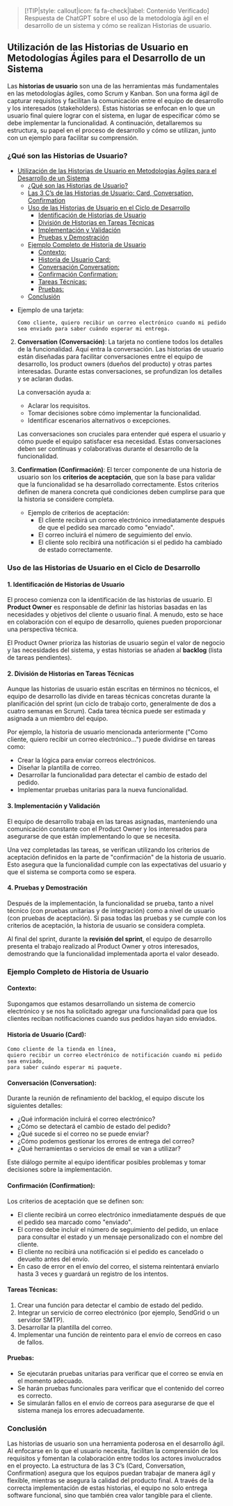 > [!TIP|style: callout|icon: fa fa-check|label: Contenido Verificado]
> Respuesta de ChatGPT sobre el uso de la metodología ágil en el desarrollo de un sistema y cómo se realizan Historias de usuario.

## Utilización de las Historias de Usuario en Metodologías Ágiles para el Desarrollo de un Sistema <!-- {docsify-ignore} -->

Las **historias de usuario** son una de las herramientas más fundamentales en las metodologías ágiles, como Scrum y Kanban. Son una forma ágil de capturar requisitos y facilitan la comunicación entre el equipo de desarrollo y los interesados (stakeholders). Estas historias se enfocan en lo que un usuario final quiere lograr con el sistema, en lugar de especificar cómo se debe implementar la funcionalidad. A continuación, detallaremos su estructura, su papel en el proceso de desarrollo y cómo se utilizan, junto con un ejemplo para facilitar su comprensión.

### ¿Qué son las Historias de Usuario? <!-- {docsify-ignore} -->

<!-- TOC -->

- [Utilización de las Historias de Usuario en Metodologías Ágiles para el Desarrollo de un Sistema](#utilizaci%C3%B3n-de-las-historias-de-usuario-en-metodolog%C3%ADas-%C3%A1giles-para-el-desarrollo-de-un-sistema)
    - [¿Qué son las Historias de Usuario?](#%C2%BFqu%C3%A9-son-las-historias-de-usuario)
    - [Las 3 C’s de las Historias de Usuario: Card, Conversation, Confirmation](#las-3-cs-de-las-historias-de-usuario-card-conversation-confirmation)
    - [Uso de las Historias de Usuario en el Ciclo de Desarrollo](#uso-de-las-historias-de-usuario-en-el-ciclo-de-desarrollo)
        - [Identificación de Historias de Usuario](#identificaci%C3%B3n-de-historias-de-usuario)
        - [División de Historias en Tareas Técnicas](#divisi%C3%B3n-de-historias-en-tareas-t%C3%A9cnicas)
        - [Implementación y Validación](#implementaci%C3%B3n-y-validaci%C3%B3n)
        - [Pruebas y Demostración](#pruebas-y-demostraci%C3%B3n)
    - [Ejemplo Completo de Historia de Usuario](#ejemplo-completo-de-historia-de-usuario)
        - [Contexto:](#contexto)
        - [Historia de Usuario Card:](#historia-de-usuario-card)
        - [Conversación Conversation:](#conversaci%C3%B3n-conversation)
        - [Confirmación Confirmation:](#confirmaci%C3%B3n-confirmation)
        - [Tareas Técnicas:](#tareas-t%C3%A9cnicas)
        - [Pruebas:](#pruebas)
    - [Conclusión](#conclusi%C3%B3n)

<!-- /TOC -->
   - Ejemplo de una tarjeta:
     ```
     Como cliente, quiero recibir un correo electrónico cuando mi pedido sea enviado para saber cuándo esperar mi entrega.
     ```

2. **Conversation (Conversación)**: La tarjeta no contiene todos los detalles de la funcionalidad. Aquí entra la conversación. Las historias de usuario están diseñadas para facilitar conversaciones entre el equipo de desarrollo, los product owners (dueños del producto) y otras partes interesadas. Durante estas conversaciones, se profundizan los detalles y se aclaran dudas. 

   La conversación ayuda a:
   - Aclarar los requisitos.
   - Tomar decisiones sobre cómo implementar la funcionalidad.
   - Identificar escenarios alternativos o excepciones.
   
   Las conversaciones son cruciales para entender qué espera el usuario y cómo puede el equipo satisfacer esa necesidad. Estas conversaciones deben ser continuas y colaborativas durante el desarrollo de la funcionalidad.

3. **Confirmation (Confirmación)**: El tercer componente de una historia de usuario son los **criterios de aceptación**, que son la base para validar que la funcionalidad se ha desarrollado correctamente. Estos criterios definen de manera concreta qué condiciones deben cumplirse para que la historia se considere completa. 

   - Ejemplo de criterios de aceptación:
     - El cliente recibirá un correo electrónico inmediatamente después de que el pedido sea marcado como "enviado".
     - El correo incluirá el número de seguimiento del envío.
     - El cliente solo recibirá una notificación si el pedido ha cambiado de estado correctamente.

### Uso de las Historias de Usuario en el Ciclo de Desarrollo <!-- {docsify-ignore} -->

#### 1. **Identificación de Historias de Usuario**
El proceso comienza con la identificación de las historias de usuario. El **Product Owner** es responsable de definir las historias basadas en las necesidades y objetivos del cliente o usuario final. A menudo, esto se hace en colaboración con el equipo de desarrollo, quienes pueden proporcionar una perspectiva técnica.

El Product Owner prioriza las historias de usuario según el valor de negocio y las necesidades del sistema, y estas historias se añaden al **backlog** (lista de tareas pendientes).

#### 2. **División de Historias en Tareas Técnicas**
Aunque las historias de usuario están escritas en términos no técnicos, el equipo de desarrollo las divide en tareas técnicas concretas durante la planificación del sprint (un ciclo de trabajo corto, generalmente de dos a cuatro semanas en Scrum). Cada tarea técnica puede ser estimada y asignada a un miembro del equipo.

Por ejemplo, la historia de usuario mencionada anteriormente ("Como cliente, quiero recibir un correo electrónico...") puede dividirse en tareas como:
   - Crear la lógica para enviar correos electrónicos.
   - Diseñar la plantilla de correo.
   - Desarrollar la funcionalidad para detectar el cambio de estado del pedido.
   - Implementar pruebas unitarias para la nueva funcionalidad.

#### 3. **Implementación y Validación**
El equipo de desarrollo trabaja en las tareas asignadas, manteniendo una comunicación constante con el Product Owner y los interesados para asegurarse de que están implementando lo que se necesita.

Una vez completadas las tareas, se verifican utilizando los criterios de aceptación definidos en la parte de "confirmación" de la historia de usuario. Esto asegura que la funcionalidad cumple con las expectativas del usuario y que el sistema se comporta como se espera.

#### 4. **Pruebas y Demostración**
Después de la implementación, la funcionalidad se prueba, tanto a nivel técnico (con pruebas unitarias y de integración) como a nivel de usuario (con pruebas de aceptación). Si pasa todas las pruebas y se cumple con los criterios de aceptación, la historia de usuario se considera completa.

Al final del sprint, durante la **revisión del sprint**, el equipo de desarrollo presenta el trabajo realizado al Product Owner y otros interesados, demostrando que la funcionalidad implementada aporta el valor deseado.

### Ejemplo Completo de Historia de Usuario <!-- {docsify-ignore} -->

#### Contexto:
Supongamos que estamos desarrollando un sistema de comercio electrónico y se nos ha solicitado agregar una funcionalidad para que los clientes reciban notificaciones cuando sus pedidos hayan sido enviados.

#### Historia de Usuario (Card):
```
Como cliente de la tienda en línea,
quiero recibir un correo electrónico de notificación cuando mi pedido sea enviado,
para saber cuándo esperar mi paquete.
```

#### Conversación (Conversation):
Durante la reunión de refinamiento del backlog, el equipo discute los siguientes detalles:
- ¿Qué información incluirá el correo electrónico?
- ¿Cómo se detectará el cambio de estado del pedido?
- ¿Qué sucede si el correo no se puede enviar?
- ¿Cómo podemos gestionar los errores de entrega del correo?
- ¿Qué herramientas o servicios de email se van a utilizar?

Este diálogo permite al equipo identificar posibles problemas y tomar decisiones sobre la implementación.

#### Confirmación (Confirmation):
Los criterios de aceptación que se definen son:
- El cliente recibirá un correo electrónico inmediatamente después de que el pedido sea marcado como "enviado".
- El correo debe incluir el número de seguimiento del pedido, un enlace para consultar el estado y un mensaje personalizado con el nombre del cliente.
- El cliente no recibirá una notificación si el pedido es cancelado o devuelto antes del envío.
- En caso de error en el envío del correo, el sistema reintentará enviarlo hasta 3 veces y guardará un registro de los intentos.

#### Tareas Técnicas:
1. Crear una función para detectar el cambio de estado del pedido.
2. Integrar un servicio de correo electrónico (por ejemplo, SendGrid o un servidor SMTP).
3. Desarrollar la plantilla del correo.
4. Implementar una función de reintento para el envío de correos en caso de fallos.

#### Pruebas:
- Se ejecutarán pruebas unitarias para verificar que el correo se envía en el momento adecuado.
- Se harán pruebas funcionales para verificar que el contenido del correo es correcto.
- Se simularán fallos en el envío de correos para asegurarse de que el sistema maneja los errores adecuadamente.

### Conclusión <!-- {docsify-ignore} -->

Las historias de usuario son una herramienta poderosa en el desarrollo ágil. Al enfocarse en lo que el usuario necesita, facilitan la comprensión de los requisitos y fomentan la colaboración entre todos los actores involucrados en el proyecto. La estructura de las 3 C’s (Card, Conversation, Confirmation) asegura que los equipos puedan trabajar de manera ágil y flexible, mientras se asegura la calidad del producto final. A través de la correcta implementación de estas historias, el equipo no solo entrega software funcional, sino que también crea valor tangible para el cliente.
